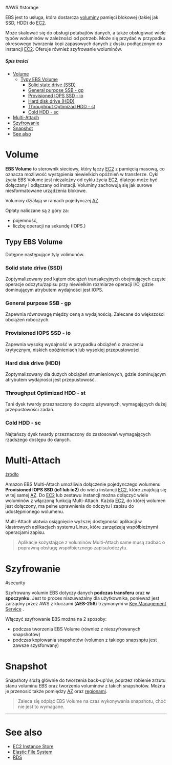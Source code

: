 #AWS #storage

EBS jest to usługa, która dostarcza [voluminy](#EBS%20Volume) pamięci blokowej (takiej jak SSD, HDD) do [EC2](EC2.md).

Może skalować się do obsługi petabajtów danych, a także obsługiwać wiele typów woluminów w zależności od potrzeb. Może się przydać w przypadku okresowego tworzenia kopi zapasowych danych z dysku podłączonym do instancji [EC2](EC2.md). Oferuje również szyfrowanie woluminów.

##### Spis treści

- [Volume](#Volume)
  - [Typy EBS Volume](#Typy%20EBS%20Volume)
    - [Solid state drive (SSD)](#Solid%20state%20drive%20(SSD))
    - [General purpose SSB - gp](#General%20purpose%20SSB%20-%20gp)
    - [Provisioned IOPS SSD - io](#Provisioned%20IOPS%20SSD%20-%20io)
    - [Hard disk drive (HDD)](#Hard%20disk%20drive%20(HDD))
    - [Throughput Optimizad HDD - st](#Throughput%20Optimizad%20HDD%20-%20st)
    - [Cold HDD - sc](#Cold%20HDD%20-%20sc)
- [Multi-Attach](#Multi-Attach)
- [Szyfrowanie](#Szyfrowanie)
- [Snapshot](#Snapshot)
- [See also](#See%20also)

# Volume

**EBS Volume** to sterownik sieciowy, który łączy [EC2](EC2.md) z pamięcią masową, co oznacza możliwość wystąpienia niewielkich opóźnień w transferze. Cykl życia EBS Volume jest niezależny od cyklu życia [EC2](EC2.md), dlatego może być dołączany i odłączany od instacji. Voluminy zachowują się jak surowe niesformatowane urządzenia blokowe.

Voluminy działają w ramach pojedynczej [AZ](AWS%20locations.md#Availability%20zone).

Opłaty naliczane są z góry za:

- pojemność,
- liczbę operacji na sekundę (IOPS.)

## Typy EBS Volume

Dotępne następujące tyly volimunów.

### Solid state drive (SSD)

Zoptymalizowany pod kątem obciążeń transakcyjnych obejmujących częste operacje odczytu/zapisu przy niewielkim rozmiarze operacji I/O, gdzie dominującym atrybutem wydajności jest IOPS.

### General purpose SSB - gp

Zapewnia równowagę między ceną a wydajnością. Zalecane do większości obciążeń roboczych.

### Provisioned IOPS SSD - io

Zapewnia wysoką wydajność w przypadku obciążeń o znaczeniu krytycznym, niskich opóźnieniach lub wysokiej przepustowości.

### Hard disk drive (HDD)

Zoptymalizowany dla dużych obciążeń strumieniowych, gdzie dominującym atrybutem wydajności jest przepustowość.

### Throughput Optimizad HDD - st

Tani dysk twardy przeznaczony do często używanych, wymagających dużej przepustowości zadań.

### Cold HDD - sc

Najtańszy dysk twardy przeznaczony do zastosowań wymagających rzadszego dostępu do danych.

# Multi-Attach

[źródło](https://docs.aws.amazon.com/AWSEC2/latest/UserGuide/ebs-volumes-multi.html)

Amazon EBS Multi-Attach umożliwia dołączenie pojedynczego wolumenu **Provisioned IOPS SSD (io1 lub io2)** do wielu instancji [EC2](EC2.md), które znajdują się w tej samej [AZ](AWS%20locations.md#Availability%20zone). Do [EC2](EC2.md) lub zestawu instancji można dołączyć wiele woluminów z włączoną funkcją Multi-Attach. Każda [EC2](EC2.md), do której wolumen jest dołączony, ma pełne uprawnienia do odczytu i zapisu do udostępnionego wolumenu.

Multi-Attach ułatwia osiągnięcie wyższej dostępności aplikacji w klastrowych aplikacjach systemu Linux, które zarządzają współbieżnymi operacjami zapisu.

> Aplikacje kożystające z voluminów Multi-Attach same musą zadbać o poprawną obsługę współbierznego zapisu/odczytu.

# Szyfrowanie

#security

Szyfrowany volumin EBS dotyczy danych **podczas transferu** oraz **w spoczynku**. Jest to proces niazuważalny dla użytkownika, ponieważ jest zarządny przez AWS z kluczami (**AES-256**) trzymanymi w [Key Management Service](Key%20Management%20Service.md) .

Włączyć szyfrowanie EBS można na 2 sposoby:

- podczas tworzenia EBS Volume (również z nieszyfrowanych snapshotów)
- podczas kopiowania snapshotów (volumen z takiego snapshptu jest zawsze szysforwany)

# Snapshot

Snapshoty służą głównie do tworzenia back-up'ów, poprzez robienie zrzutu stanu voluminu EBS oraz tworzenia voluminów z takich snapshotów. Można je przenosić także pomiędzy [AZ](AWS%20locations.md#Availability%20zone) oraz [regionami](AWS%20locations.md#Region).

> Zaleca się odpiąć EBS Volume na czas wykonywania snapshotu, choć nie jest to wymagane.

---
# See also

- [EC2 Instance Store](EC2%20Instance%20Store.md)
- [Elastic File System](Elastic%20File%20System.md)
- [RDS](RDS.md)